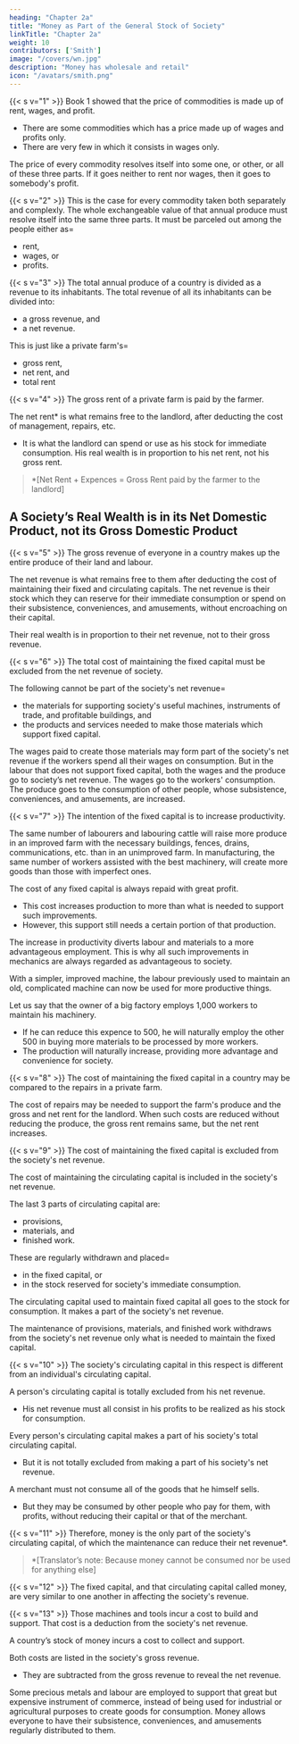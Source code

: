 ```yaml
---
heading: "Chapter 2a"
title: "Money as Part of the General Stock of Society"
linkTitle: "Chapter 2a"
weight: 10
contributors: ['Smith']
image: "/covers/wn.jpg"
description: "Money has wholesale and retail"
icon: "/avatars/smith.png"
---
```




{{< s v="1" >}} Book 1 showed that the price of commodities is made up of rent, wages, and profit.
- There are some commodities which has a price made up of wages and profits only.
- There are very few in which it consists in wages only.

The price of every commodity resolves itself into some one, or other, or all of these three parts. If it goes neither to rent nor wages, then it goes to somebody's profit.

{{< s v="2" >}}  This is the case for every commodity taken both separately and complexly. The whole exchangeable value of that annual produce must resolve itself into the same three parts. It must be parceled out among the people either as= 
- rent,
- wages, or 
- profits.

{{< s v="3" >}} The total annual produce of a country is divided as a revenue to its inhabitants. The total revenue of all its inhabitants can be divided into: 
- a gross revenue, and
- a net revenue.

This is just like a private farm's= 
- gross rent, 
- net rent, and 
- total rent

{{< s v="4" >}} The gross rent of a private farm is paid by the farmer.

The net rent* is what remains free to the landlord, after deducting the cost of management, repairs, etc.
- It is what the landlord can spend or use as his stock for immediate consumption. His real wealth is in proportion to his net rent, not his gross rent.

> *[Net Rent + Expences = Gross Rent paid by the farmer to the landlord]




## A Society’s Real Wealth is in its Net Domestic Product, not its Gross Domestic Product

{{< s v="5" >}} The gross revenue of everyone in a country makes up the entire produce of their land and labour.

The net revenue is what remains free to them after deducting the cost of maintaining their fixed and circulating capitals. The net revenue is their stock which they can reserve for their immediate consumption or spend on their subsistence, conveniences, and amusements, without encroaching on their capital.

Their real wealth is in proportion to their net revenue, not to their gross revenue.

{{< s v="6" >}} The total cost of maintaining the fixed capital must be excluded from the net revenue of society.

The following cannot be part of the society's net revenue= 
- the materials for supporting society's useful machines, instruments of trade, and profitable buildings, and
- the products and services needed to make those materials which support fixed capital.

The wages paid to create those materials may form part of the society's net revenue if the workers spend all their wages on consumption. But in the labour that does not support fixed capital, both the wages and the produce go to society’s net revenue.
The wages go to the workers' consumption.
The produce goes to the consumption of other people, whose subsistence, conveniences, and amusements, are increased.


{{< s v="7" >}} The intention of the fixed capital is to increase productivity.

The same number of labourers and labouring cattle will raise more produce in an improved farm with the necessary buildings, fences, drains, communications, etc. than in an unimproved farm. In manufacturing, the same number of workers assisted with the best machinery, will create more goods than those with imperfect ones.

The cost of any fixed capital is always repaid with great profit. 
- This cost increases production to more than what is needed to support such improvements.
- However, this support still needs a certain portion of that production.

The increase in productivity diverts labour and materials to a more advantageous employment. This is why all such improvements in mechanics are always regarded as advantageous to society.

With a simpler, improved machine, the labour previously used to maintain an old, complicated machine can now be used for more productive things.

Let us say that the owner of a big factory employs 1,000 workers to maintain his machinery.
- If he can reduce this expence to 500, he will naturally employ the other 500 in buying more materials to be processed by more workers.
- The production will naturally increase, providing more advantage and convenience for society.


{{< s v="8" >}} The cost of maintaining the fixed capital in a country may be compared to the repairs in a private farm.

The cost of repairs may be needed to support the farm's produce and the gross and net rent for the landlord. When such costs are reduced without reducing the produce, the gross rent remains same, but the net rent increases.


{{< s v="9" >}} The cost of maintaining the fixed capital is excluded from the society's net revenue.

The cost of maintaining the circulating capital is included in the society's net revenue. 

The last 3 parts of circulating capital are:
- provisions,
- materials, and
- finished work.

These are regularly withdrawn and placed= 
- in the fixed capital, or
- in the stock reserved for society's immediate consumption.

The circulating capital used to maintain fixed capital all goes to the stock for consumption. It makes a part of the society's net revenue.

The maintenance of provisions, materials, and finished work withdraws from the society's net revenue only what is needed to maintain the fixed capital.


{{< s v="10" >}} The society's circulating capital in this respect is different from an individual's circulating capital.

A person's circulating capital is totally excluded from his net revenue.
- His net revenue must all consist in his profits to be realized as his stock for consumption.

Every person's circulating capital makes a part of his society's total circulating capital.
- But it is not totally excluded from making a part of his society's net revenue.

A merchant must not consume all of the goods that he himself sells.
- But they may be consumed by other people who pay for them, with profits, without reducing their capital or that of the merchant.


{{< s v="11" >}} Therefore, money is the only part of the society's circulating capital, of which the maintenance can reduce their net revenue*.

> *[Translator’s note: Because money cannot be consumed nor be used for anything else]



{{< s v="12" >}} The fixed capital, and that circulating capital called money, are very similar to one another in affecting the society's revenue.


{{< s v="13" >}} Those machines and tools incur a cost to build and support. That cost is a deduction from the society's net revenue.

A country’s stock of money incurs a cost to collect and support.

Both costs are listed in the society's gross revenue. 
- They are subtracted from the gross revenue to reveal the net revenue.

Some precious metals and labour are employed to support that great but expensive instrument of commerce, instead of being used for industrial or agricultural purposes to create goods for consumption. Money allows everyone to have their subsistence, conveniences, and amusements regularly distributed to them.

